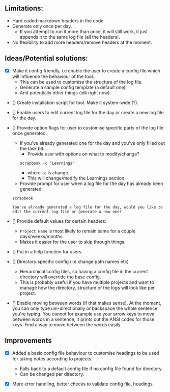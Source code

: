 ## Limitations:

- Hard coded markdown headers in the code.
- Generate only once per day.
    - If you attempt to run it more than once, it will still work, it just appends it to the same log file (all the headers).
- No flexibility to add more headers/remove headers at the moment.

## Ideas/Potential solutions:

- [x] Make it config friendly, i.e enable the user to create a config file which will influence the behaviour of the tool.
    - This can be used to customise the structure of the log file.
    - Generate a sample config template (a default one).
    - And potentially other things (idk right now).

- [] Create installation script for tool. Make it system-wide (?).
- [] Enable users to edit current log file for the day or create a new log file for the day.
- [] Provide option flags for user to customise specific parts of the log file once generated.
    - If you've already generated one for the day and you've only filled out the task bit:
        - Provide user with options on what to modify/change?
        ```shell
        scrapbook -c "Learnings"
        ```
        - where `-c` is change.
        - This will change/modify the Learnings section.
    - Provide prompt for user when a log file for the day has already been generated:
    ```shell
    scrapbook 
    ```
    ```text
    You've already generated a log file for the day, would you like to edit the current log file or generate a new one?
    ```
- [] Provide default values for certain headers:
    - `Project Name` is most likely to remain same for a couple days/weeks/months.
    - Makes it easier for the user to skip through things.

- [] Put in a help function for users.
- [] Directory specific config (i.e change path names etc)
    - Hierarchical config files, so having a config file in the current directory will override the base config.
    - This is probably useful if you have multiple projects and want to manage how the directory, structure of the logs will look like per project.
- [] Enable moving between words (if that makes sense). At the moment, you can only type uni-directionally or backspace the whole sentence you're typing. You cannot for example use your arrow keys to move between words in a sentence, it prints out the ANSI codes for those keys. Find a way to move between the words easily.

## Improvements

- [x] Added a basic config file behaviour to customise headings to be used for taking notes according to projects.
    - Falls back to a default config file if no config file found for directory.
    - Can be changed per directory.

- [x] More error handling, better checks to validate config file, headings.
